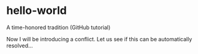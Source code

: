 # hello-world
A time-honored tradition (GitHub tutorial)


Now I will be introducing a conflict. Let us see if this can be automatically
resolved...
